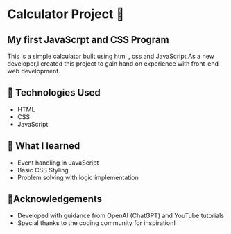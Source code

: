 <html>
	<head>
	<body>
     <h1> Calculator Project 🧮 </h1>
		<h2>My first JavaScrpt and CSS Program</h2>
		<p>
			This is a simple calculator built using html , css and JavaScript.As a new developer,I created this	project to gain hand on experience with front-end 
			web development.
		</p>
		<b><h2> 🔧 Technologies Used </h2></b>
		<ul>
			<li>HTML</li>
			<li>CSS</li>
			<li>JavaScript</li>
		</ul>
	  <b><h2> 📖 What I learned </h2></b>
		<ul>
			<li>Event handling in JavaScript</li>
			<li>Basic CSS Styling</li>
			<li>Problem solving with logic implementation</li>
		</ul>
		 <b><h2> 🙏Acknowledgements</h2></b>
		<ul>
			<li>Developed with guidance from OpenAI (ChatGPT) and YouTube tutorials</li>
			<li>Special thanks to the coding community for inspiration!</li>
		 </ul>
	</body>
</html>

 
